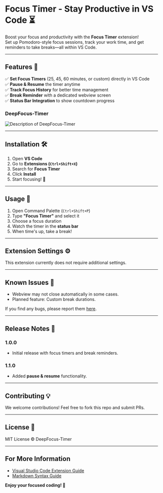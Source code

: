 # Focus Timer - Stay Productive in VS Code ⏳  

Boost your focus and productivity with the **Focus Timer** extension!  
Set up Pomodoro-style focus sessions, track your work time, and get reminders to take breaks—all within VS Code.  

---

## Features 🚀  

✅ **Set Focus Timers** (25, 45, 60 minutes, or custom) directly in VS Code  
✅ **Pause & Resume** the timer anytime  
✅ **Track Focus History** for better time management  
✅ **Break Reminder** with a dedicated webview screen  
✅ **Status Bar Integration** to show countdown progress  

### DeepFocus-Timer
  
![Description of DeepFocus-Timer](./images/DeepFocus-Timer.gif)

---

## Installation 🛠️  

1. Open **VS Code**  
2. Go to **Extensions (`Ctrl+Shift+X`)**  
3. Search for **Focus Timer**  
4. Click **Install**  
5. Start focusing! 🎯  

---

## Usage 🎯  

1. Open Command Palette (`Ctrl+Shift+P`)  
2. Type **"Focus Timer"** and select it  
3. Choose a focus duration  
4. Watch the timer in the **status bar**  
5. When time's up, take a break!  

---

## Extension Settings ⚙️  

This extension currently does not require additional settings.  

---

## Known Issues 🐞  

- Webview may not close automatically in some cases.  
- Planned feature: Custom break durations.  

If you find any bugs, please report them [here](https://github.com/your-repo/issues).  

---

## Release Notes 📢  

### 1.0.0  
- Initial release with focus timers and break reminders.  

### 1.1.0  
- Added **pause & resume** functionality.  

---

## Contributing 💡  

We welcome contributions! Feel free to fork this repo and submit PRs.  

---

## License 📜  

MIT License © DeepFocus-Timer  

---

## For More Information  

- [Visual Studio Code Extension Guide](https://code.visualstudio.com/api/get-started/extension-anatomy)  
- [Markdown Syntax Guide](https://www.markdownguide.org/basic-syntax/)  

**Enjoy your focused coding! 🚀**  
